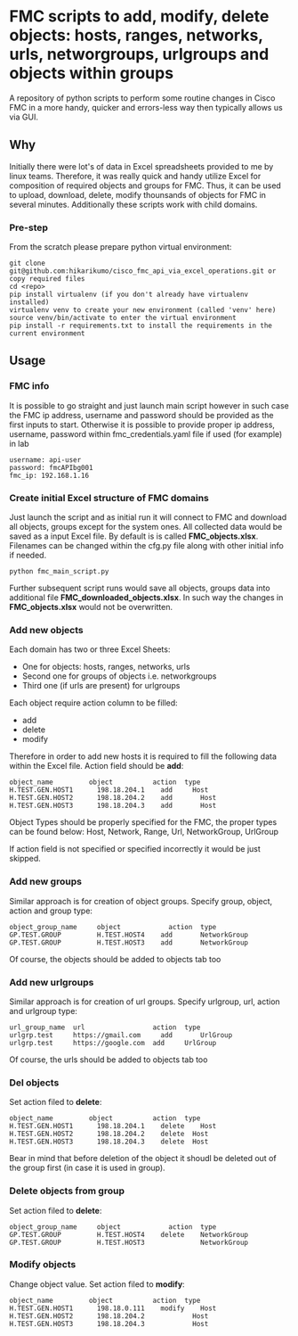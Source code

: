 # **FMC scripts to add, modify, delete objects: hosts, ranges, networks, urls, networgroups, urlgroups and objects within groups**

A repository of python scripts to perform some routine changes in Cisco FMC in a more handy, quicker and errors-less way then typically allows  us via GUI.

## Why

Initially there were lot's of data in Excel spreadsheets provided to me by linux teams. Therefore, it was really quick and handy utilize Excel for composition of required objects and groups for FMC. Thus, it can be used to upload, download, delete, modify thounsands of objects for FMC in several minutes.
Additionally these scripts work with child domains. 

### Pre-step

From the scratch please prepare python virtual environment:

```
git clone git@github.com:hikarikumo/cisco_fmc_api_via_excel_operations.git or copy required files
cd <repo>
pip install virtualenv (if you don't already have virtualenv installed)
virtualenv venv to create your new environment (called 'venv' here)
source venv/bin/activate to enter the virtual environment
pip install -r requirements.txt to install the requirements in the current environment
```

## Usage

### FMC info

It is possible to go straight and just launch main script however in such case the FMC ip address, username and password should be provided as the first inputs to start.
Otherwise it is possible to provide proper ip address, username, password within fmc_credentials.yaml file if used (for example) in lab

```---
username: api-user
password: fmcAPIbg001
fmc_ip: 192.168.1.16
```

### Create initial Excel structure of FMC domains

Just launch the script and as initial run it will connect to FMC and download all objects, groups except for the system ones.
All collected data would be saved as a input Excel file.
By default is is called **FMC_objects.xlsx**.
Filenames can be changed within the cfg.py file along with other initial info if needed.

```Launch
python fmc_main_script.py
```

Further subsequent script runs would save all objects, groups data into additional file **FMC_downloaded_objects.xlsx**.
In such way the changes in **FMC_objects.xlsx** would not be overwritten.

### Add new objects

Each domain has two or three Excel Sheets:

* One for objects: hosts, ranges, networks, urls
* Second one for groups of objects i.e. networkgroups
* Third one (if urls are present) for urlgroups

Each object require action column to be filled:

* add
* delete
* modify

Therefore in order to add new hosts it is required to fill the following data within the Excel file. Action field should be **add**:

```
object_name	        object	        action	type
H.TEST.GEN.HOST1	  198.18.204.1	  add 	  Host
H.TEST.GEN.HOST2	  198.18.204.2	  add	    Host
H.TEST.GEN.HOST3	  198.18.204.3	  add	    Host
```

Object Types should be properly specified for the FMC, the proper types can be found below:
Host, Network, Range, Url, NetworkGroup, UrlGroup

If action field is not specified or specified incorrectly it would be just skipped.

### Add new groups

Similar approach is for creation of object groups. Specify group, object, action and group type:

```
object_group_name	  object	        action	type
GP.TEST.GROUP   	  H.TEST.HOST4	  add	    NetworkGroup
GP.TEST.GROUP   	  H.TEST.HOST3	  add	    NetworkGroup
```

Of course, the objects should be added to objects tab too

### Add new urlgroups

Similar approach is for creation of url groups. Specify urlgroup, url, action and urlgroup type:

```
url_group_name	url	                action	type
urlgrp.test	    https://gmail.com	  add	    UrlGroup
urlgrp.test	    https://google.com	add	    UrlGroup
```

Of course, the urls should be added to objects tab too

### Del objects

Set action filed to **delete**:

```
object_name	        object	        action	type
H.TEST.GEN.HOST1	  198.18.204.1	  delete 	Host
H.TEST.GEN.HOST2	  198.18.204.2	  delete  Host
H.TEST.GEN.HOST3	  198.18.204.3	  delete  Host
```

Bear in mind that before deletion of the object it shoudl be deleted out of the group first (in case it is used in group).

### Delete objects from group

Set action filed to **delete**:

```
object_group_name	  object	        action	type
GP.TEST.GROUP   	  H.TEST.HOST4	  delete	NetworkGroup
GP.TEST.GROUP   	  H.TEST.HOST3		        NetworkGroup
```

### Modify objects

Change object value. Set action filed to **modify**:

```
object_name	        object	        action	type
H.TEST.GEN.HOST1	  198.18.0.111	  modify 	Host
H.TEST.GEN.HOST2	  198.18.204.2	          Host
H.TEST.GEN.HOST3	  198.18.204.3	          Host
```
